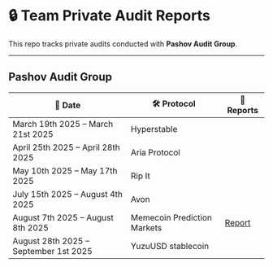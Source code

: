 # 🔒 Team Private Audit Reports

This repo tracks private audits conducted with **Pashov Audit Group**.

---

## Pashov Audit Group


| 📅 Date                               | 🛠️ Protocol                | 📑 Reports |
| ------------------------------------- | --------------------------- | ---------- |
| March 19th 2025 – March 21st 2025     | Hyperstable                 |            |
| April 25th 2025 – April 28th 2025     | Aria Protocol               |            |
| May 10th 2025 – May 17th 2025         | Rip It                      |            |
| July 15th 2025 – August 4th 2025      | Avon                        |            |
| August 7th 2025 – August 8th 2025     | Memecoin Prediction Markets |  [Report](https://github.com/pashov/audits/blob/master/team/pdf/MCP-security-review_2025-08-07.pdf)          |
| August 28th 2025 – September 1st 2025 | YuzuUSD stablecoin          |            |

